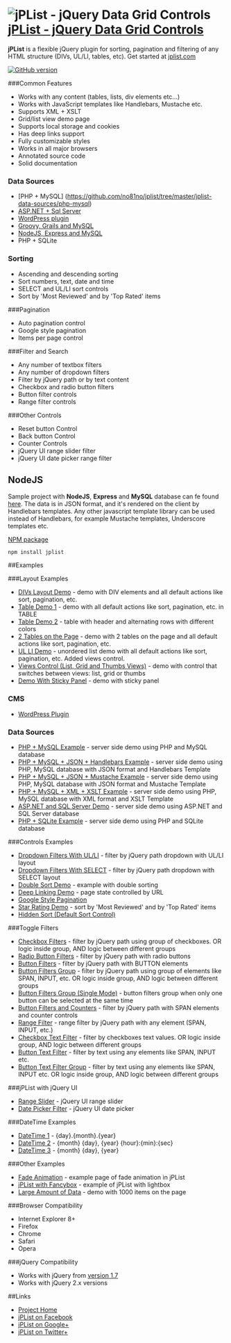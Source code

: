 # ![jPList - jQuery Data Grid Controls](http://jplist.com/content/img/common/rocket-50.png) [jPList - jQuery Data Grid Controls](http://jplist.com)


**jPList** is a flexible jQuery plugin for sorting, pagination and filtering of any HTML structure (DIVs, UL/LI, tables, etc). Get started at [jplist.com](http://jplist.com)

[![GitHub version](https://badge.fury.io/gh/no81no%2Fjplist.svg)](http://badge.fury.io/gh/no81no%2Fjplist)

###Common Features
- Works with any content (tables, lists, div elements etc...)
- Works with JavaScript templates like Handlebars, Mustache etc.
- Supports XML + XSLT
- Grid/list view demo page
- Supports local storage and cookies
- Has deep links support
- Fully customizable styles
- Works in all major browsers
- Annotated source code
- Solid documentation

### Data Sources
- [PHP + MySQL] (https://github.com/no81no/jplist/tree/master/jplist-data-sources/php-mysql)
- [ASP.NET + Sql Server](https://github.com/no81no/jplist-asp-net)
- [WordPress plugin](https://github.com/no81no/jplist-github-wordpress-plugin)
- [Groovy, Grails and MySQL](https://github.com/no81no/jplist-grails-groovy)
- [NodeJS, Express and MySQL](https://github.com/no81no/jplist-nodejs-express)
- PHP + SQLite

### Sorting
- Ascending and descending sorting
- Sort numbers, text, date and time
- SELECT and UL/LI sort controls
- Sort by 'Most Reviewed' and by 'Top Rated' items

###Pagination
- Auto pagination control
- Google style pagination
- Items per page control

###Filter and Search
- Any number of textbox filters
- Any number of dropdown filters
- Filter by jQuery path or by text content
- Checkbox and radio button filters
- Button filter controls
- Range filter controls

###Other Controls
- Reset button Control
- Back button Control
- Counter Controls
- jQuery UI range slider filter
- jQuery UI date picker range filter

## NodeJS

Sample project with **NodeJS**, **Express** and **MySQL** database can fe found [here](https://github.com/no81no/jplist/tree/master/nodejs-express). The data is in JSON format, and it's rendered on the client by Handlebars templates. Any other javascript template library can be used instead of Handlebars, for example Mustache templates, Underscore templates etc. 

[NPM package](https://www.npmjs.org/package/jplist)

```
npm install jplist
```

##Examples

###Layout Examples
- [DIVs Layout Demo](https://jplist.com/layoutexamples/div-layout) - demo with DIV elements and all default actions like sort, pagination, etc.
- [Table Demo 1](https://jplist.com/layoutexamples/table-1) - demo with all default actions like sort, pagination, etc. in TABLE
- [Table Demo 2](http://jplist.com/layoutexamples/table-2) - table with header and alternating rows with different colors
- [2 Tables on the Page](https://jplist.com/layoutexamples/two-tables) - demo with 2 tables on the page and all default actions like sort, pagination, etc.
- [UL LI Demo](https://jplist.com/layoutexamples/ul-li) - unordered list demo with all default actions like sort, pagination, etc. Added views control.
- [Views Control (List, Grid and Thumbs Views)](https://jplist.com/layoutexamples/list-grid) - demo with control that switches between views: list, grid or thumbs
- [Demo With Sticky Panel](https://jplist.com/layoutexamples/sticky-panel) - demo with sticky panel

### CMS
- [WordPress Plugin](https://jplist.com/home/jplist-wordpress-version)

### Data Sources
- [PHP + MySQL Example](https://jplist.com/datasourcesexamples/php-mysql-demo) - server side demo using PHP and MySQL database
- [PHP + MySQL + JSON + Handlebars Example](https://jplist.com/datasourcesexamples/php-mysql-json-handlebars-demo) - server side demo using PHP, MySQL database with JSON format and Handlebars Template
- [PHP + MySQL + JSON + Mustache Example](https://jplist.com/datasourcesexamples/php-mysql-json-mustache-demo) - server side demo using PHP, MySQL database with JSON format and Mustache Template
- [PHP + MySQL + XML + XSLT Example](https://jplist.com/datasourcesexamples/php-mysql-xml-xslt-demo) - server side demo using PHP, MySQL database with XML format and XSLT Template				
- [ASP.NET and SQL Server Demo](https://jplist.com/datasourcesexamples/asp-net-sql-server-demo) - server side demo using ASP.NET and SQL Server database
- [PHP + SQLite Example](https://jplist.com/datasourcesexamples/php-sqlite-demo) - server side demo using PHP and SQLite database

###Controls Examples
- [Dropdown Filters With UL/LI](https://jplist.com/controlsexamples/drop-down-filters-ul-li) - filter by jQuery path dropdown with UL/LI layout
- [Dropdown Filters With SELECT](https://jplist.com/controlsexamples/drop-down-filters-select) - filter by jQuery path dropdown with SELECT layout
- [Double Sort Demo](https://jplist.com/controlsexamples/double-sort) - example with double sorting
- [Deep Linking Demo](https://jplist.com/otherexamples/deep-linking) - page state controlled by URL
- [Google Style Pagination](https://jplist.com/controlsexamples/google-style-pagination)
- [Star Rating Demo](https://jplist.com/controlsexamples/star-rating) - sort by 'Most Reviewed' and by 'Top Rated' items
- [Hidden Sort (Default Sort Control)](https://jplist.com/controlsexamples/hidden-sort)

###Toggle Filters
- [Checkbox Filters](https://jplist.com/togglefiltersexamples/checkbox-filters) - filter by jQuery path using group of checkboxes. OR logic inside group, AND logic between different groups
- [Radio Button Filters](https://jplist.com/togglefiltersexamples/radio-buttons-filters) - filter by jQuery path with radio buttons
- [Button Filters](https://jplist.com/togglefiltersexamples/button-filters-input) - filter by jQuery path with BUTTON elements
- [Button Filters Group](https://jplist.com/togglefiltersexamples/button-filters-span-group) - filter by jQuery path using group of elements like SPAN, INPUT, etc. OR logic inside group, AND logic between different groups
- [Button Filters Group (Single Mode)](https://jplist.com/togglefiltersexamples/button-filters-span-group-single-mode) - button filters group when only one button can be selected at the same time
- [Button Filters and Counters](https://jplist.com/togglefiltersexamples/button-filters-span-group) - filter by jQuery path with SPAN elements and counter controls
- [Range Filter](https://jplist.com/togglefiltersexamples/range-filter) - range filter by jQuery path with any element (SPAN, INPUT, etc.)
- [Checkbox Text Filter](https://jplist.com/togglefiltersexamples/checkbox-text-filter) - filter by checkboxes text values. OR logic inside group, AND logic between different groups
- [Button Text Filter](https://jplist.com/togglefiltersexamples/button-text-filter) - filter by text using any elements like SPAN, INPUT etc.
- [Button Text Filter Group](https://jplist.com/togglefiltersexamples/button-text-filter-group) - filter by text using any elements like SPAN, INPUT etc. OR logic inside group, AND logic between different groups

###jPList with jQuery UI
- [Range Slider](https://jplist.com/jqueryuiexamples/range-slider) - jQuery UI range slider
- [Date Picker Filter](https://jplist.com/jqueryuiexamples/date-picker-range-filter) - jQuery UI date picker

###DateTime Examples
- [DateTime 1](https://jplist.com/datetimeexamples/datetime-1) - {day}.{month}.{year}
- [DateTime 2](https://jplist.com/datetimeexamples/datetime-2) - {month} {day}, {year} {hour}:{min}:{sec}
- [DateTime 3](https://jplist.com/datetimeexamples/datetime-3) - {month} {day}, {year}

###Other Examples
- [Fade Animation](https://jplist.com/otherexamples/fade-animation) - example page of fade animation in jPList
- [jPList with Fancybox](https://jplist.com/otherexamples/jplist-with-fancybox) - example of jPList with lightbox
- [Large Amount of Data](https://jplist.com/otherexamples/large-amount-of-data-demo) - demo with 1000 items on the page

###Browser Compatibility
- Internet Explorer 8+
- Firefox
- Chrome
- Safari
- Opera

###jQuery Compatibility
- Works with jQuery from [version 1.7](http://code.jquery.com/jquery-1.7.min.js)
- Works with jQuery 2.x versions

##Links
- [Project Home](https://jplist.com)
- [jPList on Facebook](https://www.facebook.com/jplist)
- [jPList on Google+](https://plus.google.com/+Jplistjs)
- [jPList on Twitter+](https://twitter.com/jquery_jplist)
